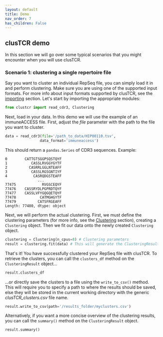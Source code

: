 ```yaml
---
layout: default
title: Demo
nav_order: 7
has_children: False
---
```


## clusTCR demo

In this section we will go over some typical scenarios that you might encounter when you will use clusTCR.

### Scenario 1: clustering a single repertoire file

Say you want to cluster an individual RepSeq file, you can simply load it in and perform clustering. Make sure you are using one of the supported input formats. For more info about input formats supported by clusTCR, see the [importing](../importing/index.md) section. Let's start by importing the appropriate modules:

```python
from clustcr import read_cdr3, Clustering
```

Next, load in your data. In this demo we will use the example of an immuneACCESS file. First, adjust the *file* parameter with the path to the file you want to cluster.

```python
data = read_cdr3(file='/path_to_data/HIP00110.tsv',
                data_format='immuneaccess')
```

This should return a `pandas.Series` of CDR3 sequences. Example:

```
0        CATTGTSGGPSQSTQYF
1           CASSLRVGGYGYTF
2          CASRRLGGLNTEAFF
3           CASSLRGSGNTIYF
4            CASRQDGSTEAFF
               ...        
77475            RVGSCEQYF
77476    CASSRYDLPGPRDTQYF
77477    CASSLVFYGQGQETQYF
77478           CATMGHGYTF
77479          CATSFRGEAFF
Length: 77480, dtype: object
```

Next, we will perform the actual clustering. First, we must define the clustering parameters (for more info, see the [Clustering](../clustering/index.md) section), creating a `Clustering` object. Then we fit our data onto the newly created `Clustering` object.

```python
clustering = Clustering(n_cpus=8) # Clustering parameters
result = clustering.fit(data) # This will generate the ClusteringResult object
```

That's it! You have successfully clustered your RepSeq file with clusTCR. To retrieve the clusters, you can call the `clusters_df` method on the `ClusteringResult` object...

```python
result.clusters_df
```



...or directly save the clusters to a file using the `write_to_csv()` method. This will require you to specify a path to where the results should be saved, else they will be stored in the current working directory with the generic *clusTCR_clusters.csv* file name.

```python
result.write_to_csv(path='/results_folder/myclusters.csv')
```

Alternatively, if you want a more concise overview of the clustering results, you can call the `summary()` method on the `ClusteringResult` object. 

```python
result.summary()
```

